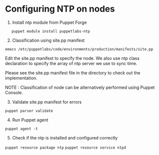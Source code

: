 # Configuring NTP on nodes

1. Install ntp module from Puppet Forge

```   puppet module install puppetlabs-ntp```

2. Classification using site.pp manifest 

```emacs /etc/puppetlabs/code/environments/production/manifests/site.pp```

   Edit the site.pp manifest to specify the node. We also use ntp class declaration to specify the array of ntp server we use to sync time.

   Please see the site.pp manifest file in the directory to check out the implementation.

   NOTE : Classification of node can be alternatively performed using Puppet Console.

3. Validate site.pp manifest for errors

```puppet parser validate ```

4. Run Puppet agent

```puppet agent -t```

5. Check if the ntp is installed and configured correctly

```puppet resource package ntp```
```puppet resource service ntpd```

